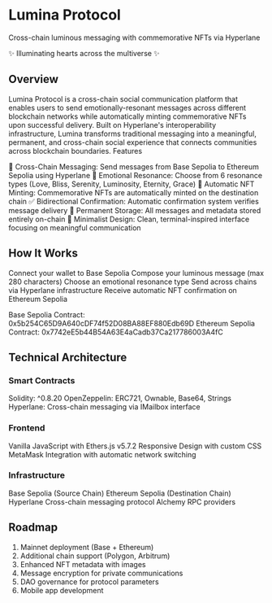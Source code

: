 # Lumina Protocol
Cross-chain luminous messaging with commemorative NFTs via Hyperlane

✨ Illuminating hearts across the multiverse ✨

## Overview
Lumina Protocol is a cross-chain social communication platform that enables users to send emotionally-resonant messages across different blockchain networks while automatically minting commemorative NFTs upon successful delivery. Built on Hyperlane's interoperability infrastructure, Lumina transforms traditional messaging into a meaningful, permanent, and cross-chain social experience that connects communities across blockchain boundaries.
Features

🌉 Cross-Chain Messaging: Send messages from Base Sepolia to Ethereum Sepolia using Hyperlane
💫 Emotional Resonance: Choose from 6 resonance types (Love, Bliss, Serenity, Luminosity, Eternity, Grace)
🎨 Automatic NFT Minting: Commemorative NFTs are automatically minted on the destination chain
✅ Bidirectional Confirmation: Automatic confirmation system verifies message delivery
🔗 Permanent Storage: All messages and metadata stored entirely on-chain
🖤 Minimalist Design: Clean, terminal-inspired interface focusing on meaningful communication

## How It Works

Connect your wallet to Base Sepolia
Compose your luminous message (max 280 characters)
Choose an emotional resonance type
Send across chains via Hyperlane infrastructure
Receive automatic NFT confirmation on Ethereum Sepolia

Base Sepolia Contract: 0x5b254C65D9A640cDF74f52D08BA88EF880Edb69D
Ethereum Sepolia Contract: 0x7742eE5b44B54A63E4aCadb37Ca217786003A4fC

## Technical Architecture
### Smart Contracts
Solidity: ^0.8.20
OpenZeppelin: ERC721, Ownable, Base64, Strings
Hyperlane: Cross-chain messaging via IMailbox interface

### Frontend
Vanilla JavaScript with Ethers.js v5.7.2
Responsive Design with custom CSS
MetaMask Integration with automatic network switching

### Infrastructure
Base Sepolia (Source Chain)
Ethereum Sepolia (Destination Chain)
Hyperlane Cross-chain messaging protocol
Alchemy RPC providers

## Roadmap

1. Mainnet deployment (Base + Ethereum)
2. Additional chain support (Polygon, Arbitrum)
3. Enhanced NFT metadata with images
4. Message encryption for private communications
5. DAO governance for protocol parameters
6. Mobile app development
